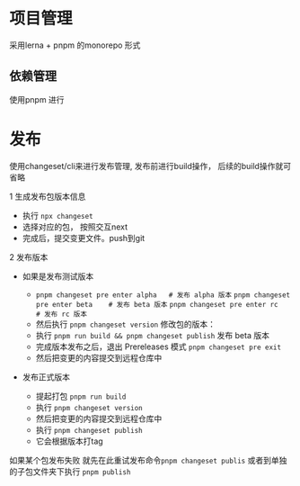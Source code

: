 # 项目管理

采用lerna + pnpm 的monorepo 形式

## 依赖管理
使用pnpm 进行


# 发布

使用changeset/cli来进行发布管理, 发布前进行build操作， 后续的build操作就可省略

1 生成发布包版本信息
- 执行 `npx changeset`
- 选择对应的包， 按照交互next
- 完成后，提交变更文件。push到git

2 发布版本

- 如果是发布测试版本
    - `pnpm changeset pre enter alpha   # 发布 alpha 版本`
      `pnpm changeset pre enter beta    # 发布 beta 版本`
      `pnpm changeset pre enter rc      # 发布 rc 版本`
    - 然后执行 `pnpm changeset version` 修改包的版本：
    - 执行 `pnpm run build && pnpm changeset publish` 发布 beta 版本
    - 完成版本发布之后，退出 Prereleases 模式 `pnpm changeset pre exit`
    - 然后把变更的内容提交到远程仓库中


- 发布正式版本
    - 提起打包 `pnpm run build`
    - 执行 `pnpm changeset version`
    - 然后把变更的内容提交到远程仓库中
    - 执行 `pnpm changeset publish`
    - 它会根据版本打tag

如果某个包发布失败 就先在此重试发布命令`pnpm changeset publis`
或者到单独的子包文件夹下执行 `pnpm publish`